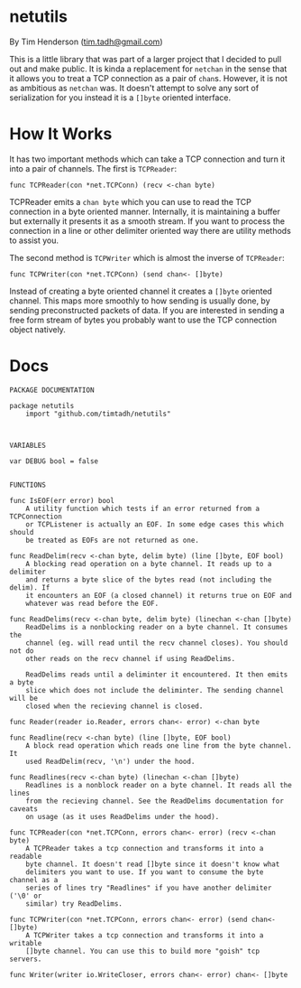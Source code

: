 netutils
========

By Tim Henderson (tim.tadh@gmail.com)

This is a little library that was part of a larger project that I decided to
pull out and make public. It is kinda a replacement for `netchan` in the sense
that it allows you to treat a TCP connection as a pair of `chan`s. However,
it is not as ambitious as `netchan` was. It doesn't attempt to solve any sort of
serialization for you instead it is a `[]byte` oriented interface.


How It Works
============

It has two important methods which can take a TCP connection and turn it into a
pair of channels. The first is `TCPReader`:

    func TCPReader(con *net.TCPConn) (recv <-chan byte) 

TCPReader emits a `chan byte` which you can use to read the TCP connection in a
byte oriented manner. Internally, it is maintaining a buffer but externally it
presents it as a smooth stream. If you want to process the connection in a line
or other delimiter oriented way there are utility methods to assist you.

The second method is `TCPWriter` which is almost the inverse of `TCPReader`:

    func TCPWriter(con *net.TCPConn) (send chan<- []byte)

Instead of creating a byte oriented channel it creates a `[]byte` oriented
channel. This maps more smoothly to how sending is usually done, by sending
preconstructed packets of data. If you are interested in sending a free form
stream of bytes you probably want to use the TCP connection object natively.


Docs
====

```
PACKAGE DOCUMENTATION

package netutils
    import "github.com/timtadh/netutils"



VARIABLES

var DEBUG bool = false


FUNCTIONS

func IsEOF(err error) bool
    A utility function which tests if an error returned from a TCPConnection
    or TCPListener is actually an EOF. In some edge cases this which should
    be treated as EOFs are not returned as one.

func ReadDelim(recv <-chan byte, delim byte) (line []byte, EOF bool)
    A blocking read operation on a byte channel. It reads up to a delimiter
    and returns a byte slice of the bytes read (not including the delim). If
    it encounters an EOF (a closed channel) it returns true on EOF and
    whatever was read before the EOF.

func ReadDelims(recv <-chan byte, delim byte) (linechan <-chan []byte)
    ReadDelims is a nonblocking reader on a byte channel. It consumes the
    channel (eg. will read until the recv channel closes). You should not do
    other reads on the recv channel if using ReadDelims.

    ReadDelims reads until a deliminter it encountered. It then emits a byte
    slice which does not include the deliminter. The sending channel will be
    closed when the recieving channel is closed.

func Reader(reader io.Reader, errors chan<- error) <-chan byte

func Readline(recv <-chan byte) (line []byte, EOF bool)
    A block read operation which reads one line from the byte channel. It
    used ReadDelim(recv, '\n') under the hood.

func Readlines(recv <-chan byte) (linechan <-chan []byte)
    Readlines is a nonblock reader on a byte channel. It reads all the lines
    from the recieving channel. See the ReadDelims documentation for caveats
    on usage (as it uses ReadDelims under the hood).

func TCPReader(con *net.TCPConn, errors chan<- error) (recv <-chan byte)
    A TCPReader takes a tcp connection and transforms it into a readable
    byte channel. It doesn't read []byte since it doesn't know what
    delimiters you want to use. If you want to consume the byte channel as a
    series of lines try "Readlines" if you have another delimiter ('\0' or
    similar) try ReadDelims.

func TCPWriter(con *net.TCPConn, errors chan<- error) (send chan<- []byte)
    A TCPWriter takes a tcp connection and transforms it into a writable
    []byte channel. You can use this to build more "goish" tcp servers.

func Writer(writer io.WriteCloser, errors chan<- error) chan<- []byte

```
